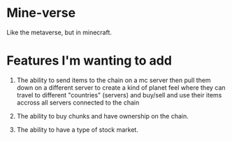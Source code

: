 # Mine-verse
Like the metaverse, but in minecraft.

# Features I'm wanting to add
1) The ability to send items to the chain on a mc server then pull them down on a different server to create a kind of planet feel where they can travel to different "countries" (servers) and buy/sell and use their items accross all servers connected to the chain

2) The ability to buy chunks and have ownership on the chain.

3) The ability to have a type of stock market.
